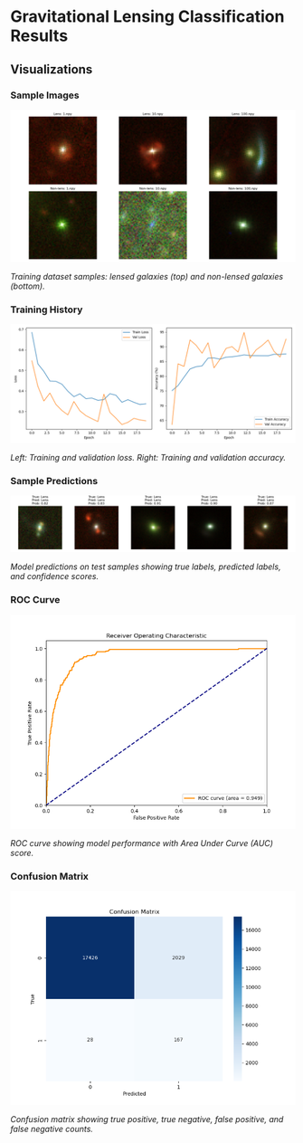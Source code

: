 # Gravitational Lensing Classification Results

## Visualizations

### Sample Images
![Sample Images](sample_images.png)

*Training dataset samples: lensed galaxies (top) and non-lensed galaxies (bottom).*

### Training History
![Training History](training_history.png)

*Left: Training and validation loss. Right: Training and validation accuracy.*

### Sample Predictions
![Sample Predictions](sample_predictions.png)

*Model predictions on test samples showing true labels, predicted labels, and confidence scores.*

### ROC Curve
![ROC Curve](roc_curve.png)

*ROC curve showing model performance with Area Under Curve (AUC) score.*

### Confusion Matrix
![Confusion Matrix](confusion_matrix.png)

*Confusion matrix showing true positive, true negative, false positive, and false negative counts.*